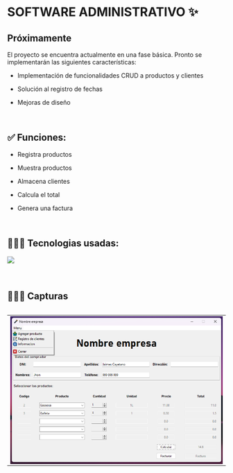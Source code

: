 <h1>SOFTWARE ADMINISTRATIVO ✨ </h1> 

<h2>Próximamente</h2>
<p align="left">
El proyecto se encuentra actualmente en una fase básica. Pronto se implementarán las siguientes características:

- Implementación de funcionalidades CRUD a productos y clientes

- Solución al registro de fechas

- Mejoras de diseño
</p>
<br>
<h2>✅ Funciones:</h2>
<!--Intro start-->

<p align="left">
  
- Registra productos

- Muestra productos

- Almacena clientes

- Calcula el total

- Genera una factura
  </p>  
<br>

<h2 >👨🏻‍💻 Tecnologias usadas:</h2>
<!--tech stack icons-->
<p align="left">
  <a href="https://skillicons.dev">
    <img src="https://skillicons.dev/icons?i=py,mysql&perline=12" />
  </a>
</p>
<br>

<!-------------------------->
<div id="proyectos">
<h2>👨🏻‍💻 Capturas</h2>

<table align="left" >
<tr border="none">
    <td width="25%" align="center">
        <img align="center" width=100% src="https://raw.githubusercontent.com/jaimescayetano/software-administrativo/master/img/Software%20Administrativo.png" alt="Software Administrativo" /></a>    
    </td>
</tr>
</table>
</div>
<br>
<br><br>
<br>
<br><br><br>
<br><br>
